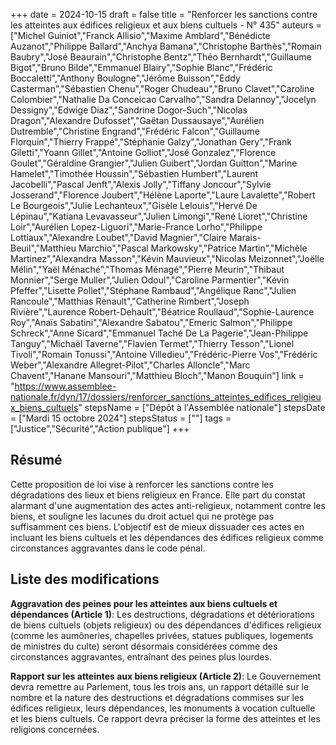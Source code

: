 +++
date = 2024-10-15
draft = false
title = "Renforcer les sanctions contre les atteintes aux édifices religieux et aux biens cultuels - N° 435"
auteurs = ["Michel Guiniot","Franck Allisio","Maxime Amblard","Bénédicte Auzanot","Philippe Ballard","Anchya Bamana","Christophe Barthès","Romain Baubry","José Beaurain","Christophe Bentz","Théo Bernhardt","Guillaume Bigot","Bruno Bilde","Emmanuel Blairy","Sophie Blanc","Frédéric Boccaletti","Anthony Boulogne","Jérôme Buisson","Eddy Casterman","Sébastien Chenu","Roger Chudeau","Bruno Clavet","Caroline Colombier","Nathalie Da Conceicao Carvalho","Sandra Delannoy","Jocelyn Dessigny","Edwige Diaz","Sandrine Dogor-Such","Nicolas Dragon","Alexandre Dufosset","Gaëtan Dussausaye","Aurélien Dutremble","Christine Engrand","Frédéric Falcon","Guillaume Florquin","Thierry Frappé","Stéphanie Galzy","Jonathan Gery","Frank Giletti","Yoann Gillet","Antoine Golliot","José Gonzalez","Florence Goulet","Géraldine Grangier","Julien Guibert","Jordan Guitton","Marine Hamelet","Timothée Houssin","Sébastien Humbert","Laurent Jacobelli","Pascal Jenft","Alexis Jolly","Tiffany Joncour","Sylvie Josserand","Florence Joubert","Hélène Laporte","Laure Lavalette","Robert Le Bourgeois","Julie Lechanteux","Gisèle Lelouis","Hervé De Lépinau","Katiana Levavasseur","Julien Limongi","René Lioret","Christine Loir","Aurélien Lopez-Liguori","Marie-France Lorho","Philippe Lottiaux","Alexandre Loubet","David Magnier","Claire Marais-Beuil","Matthieu Marchio","Pascal Markowsky","Patrice Martin","Michèle Martinez","Alexandra Masson","Kévin Mauvieux","Nicolas Meizonnet","Joëlle Mélin","Yaël Ménaché","Thomas Ménagé","Pierre Meurin","Thibaut Monnier","Serge Muller","Julien Odoul","Caroline Parmentier","Kévin Pfeffer","Lisette Pollet","Stéphane Rambaud","Angélique Ranc","Julien Rancoule","Matthias Renault","Catherine Rimbert","Joseph Rivière","Laurence Robert-Dehault","Béatrice Roullaud","Sophie-Laurence Roy","Anaïs Sabatini","Alexandre Sabatou","Emeric Salmon","Philippe Schreck","Anne Sicard","Emmanuel Taché De La Pagerie","Jean-Philippe Tanguy","Michaël Taverne","Flavien Termet","Thierry Tesson","Lionel Tivoli","Romain Tonussi","Antoine Villedieu","Frédéric-Pierre Vos","Frédéric Weber","Alexandre Allegret-Pilot","Charles Alloncle","Marc Chavent","Hanane Mansouri","Matthieu Bloch","Manon Bouquin"]
link = "https://www.assemblee-nationale.fr/dyn/17/dossiers/renforcer_sanctions_atteintes_edifices_religieux_biens_cultuels"
stepsName = ["Dépôt à l'Assemblée nationale"]
stepsDate = ["Mardi 15 octobre 2024"]
stepsStatus = [""]
tags = ["Justice","Sécurité","Action publique"]
+++

## Résumé

Cette proposition de loi vise à renforcer les sanctions contre les dégradations des lieux et biens religieux en France. Elle part du constat alarmant d'une augmentation des actes anti-religieux, notamment contre les biens, et souligne les lacunes du droit actuel qui ne protège pas suffisamment ces biens. L'objectif est de mieux dissuader ces actes en incluant les biens cultuels et les dépendances des édifices religieux comme circonstances aggravantes dans le code pénal.

## Liste des modifications

**Aggravation des peines pour les atteintes aux biens cultuels et dépendances (Article 1)**: Les destructions, dégradations et détériorations de biens cultuels (objets religieux) ou des dépendances d'édifices religieux (comme les aumôneries, chapelles privées, statues publiques, logements de ministres du culte) seront désormais considérées comme des circonstances aggravantes, entraînant des peines plus lourdes.

**Rapport sur les atteintes aux biens religieux (Article 2)**: Le Gouvernement devra remettre au Parlement, tous les trois ans, un rapport détaillé sur le nombre et la nature des destructions et dégradations commises sur les édifices religieux, leurs dépendances, les monuments à vocation cultuelle et les biens cultuels. Ce rapport devra préciser la forme des atteintes et les religions concernées.
